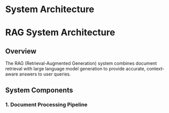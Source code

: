 # System Architecture
# RAG System Architecture

## Overview

The RAG (Retrieval-Augmented Generation) system combines document retrieval with large language model generation to provide accurate, context-aware answers to user queries.

## System Components

### 1. Document Processing Pipeline